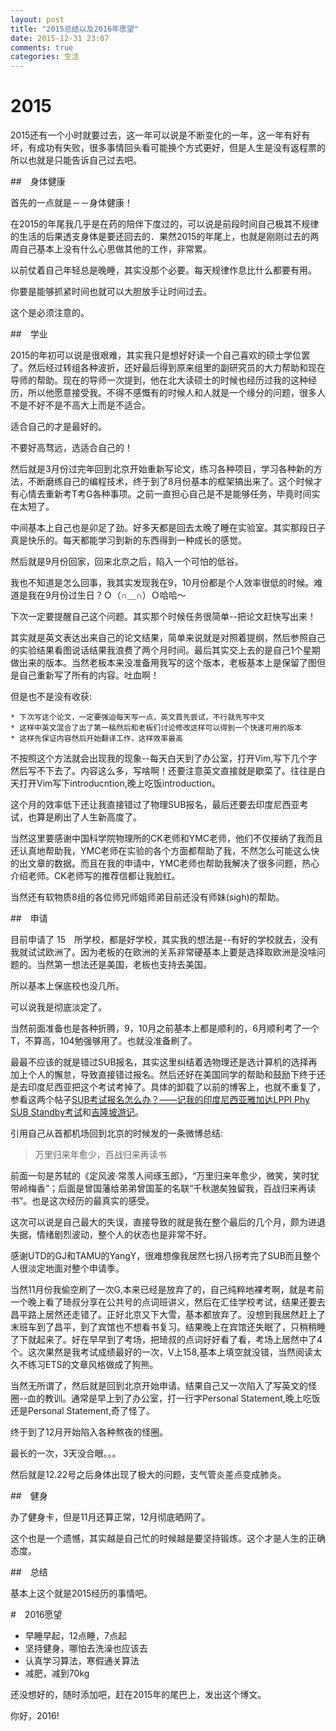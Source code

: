 ```yaml
---
layout: post
title: "2015总结以及2016年愿望"
date: 2015-12-31 23:07
comments: true
categories: 生活
---
```


# 2015

2015还有一个小时就要过去，这一年可以说是不断变化的一年，这一年有好有坏，有成功有失败，很多事情回头看可能换个方式更好，但是人生是没有返程票的所以也就是只能告诉自己过去吧。

<!--more-->


##　身体健康

首先的一点就是－－身体健康！

在2015的年尾我几乎是在药的陪伴下度过的，可以说是前段时间自己极其不规律的生活的后果透支身体是要还回去的．果然2015的年尾上，也就是刚刚过去的两周自己基本上没有什么心思做其他的工作，非常累。

以前仗着自己年轻总是晚睡，其实没那个必要。每天规律作息比什么都要有用。

你要是能够抓紧时间也就可以大胆放手让时间过去。

这个是必须注意的。

##　学业

2015的年初可以说是很艰难，其实我只是想好好读一个自己喜欢的硕士学位罢了。然后经过转组各种波折，还好最后得到原来组里的副研究员的大力帮助和现在导师的帮助。现在的导师一次提到，他在北大读硕士的时候也经历过我的这种经历，所以他愿意接受我。不得不感慨有的时候人和人就是一个缘分的问题，很多人不是不好不是不高大上而是不适合。

适合自己的才是最好的。

不要好高骛远，选适合自己的！

然后就是3月份过完年回到北京开始重新写论文，练习各种项目，学习各种新的方法，不断磨练自己的编程技术，终于到了8月份基本的框架搞出来了。这个时候才有心情去重新考T考G各种事项。之前一直担心自己是不是能够任务，毕竟时间实在太短了。

中间基本上自己也是卯足了劲。好多天都是回去太晚了睡在实验室。其实那段日子真是快乐的。每天都能学习到新的东西得到一种成长的感觉。

然后就是9月份回家，回来北京之后，陷入一个可怕的低谷。

我也不知道是怎么回事，我其实发现我在9，10月份都是个人效率很低的时候。难道是我在9月份过生日？Ｏ（∩＿∩）Ｏ哈哈～

下次一定要提醒自己这个问题。其实那个时候任务很简单--把论文赶快写出来！

其实就是英文表达出来自己的论文结果，简单来说就是对照着提纲，然后参照自己的实验结果看图说话结果我浪费了两个月时间。最后其实交上去的是自己1个星期做出来的版本。当然老板本来没准备用我写的这个版本，老板基本上是保留了图但是自己重新写了所有的内容。吐血啊！

但是也不是没有收获:

    * 下次写这个论文，一定要强迫每天写一点，英文首先尝试，不行就先写中文
    * 这样中英文混合了出了第一稿然后和老板们讨论修改这样可以得到一个快速可用的版本
    * 这样先保证内容然后开始翻译工作，这样效率最高

不按照这个方法就会出现我的现象--每天白天到了办公室，打开Vim,写下几个字然后写不下去了。内容这么多，写啥啊！还要注意英文直接就是歇菜了。往往是白天打开Vim写下introducntion,晚上吃饭introduction。

这个月的效率低下还让我直接错过了物理SUB报名，最后还要去印度尼西亚考试，也算是刷出了人生新高度了。

当然这里要感谢中国科学院物理所的CK老师和YMC老师，他们不仅接纳了我而且还认真地帮助我，YMC老师在实验的各个方面都帮助了我，不然怎么可能这么快的出文章的数据。而且在我的申请中，YMC老师也帮助我解决了很多问题，热心介绍老师。CK老师写的推荐信都让我脸红。

当然还有软物质8组的各位师兄师姐师弟目前还没有师妹(sigh)的帮助。

##　申请

目前申请了 15　所学校，都是好学校，其实我的想法是--有好的学校就去，没有我就试试欧洲了。因为老板的在欧洲的关系非常硬基本上要是选择取欧洲是没啥问题的。当然第一想法还是美国，老板也支持去美国。

所以基本上保底校也没几所。

可以说我是彻底淡定了。

当然前面准备也是各种折腾，9，10月之前基本上都是顺利的，6月顺利考了一个T，不算高，104勉强够用了。也就没准备刷了。

最最不应该的就是错过SUB报名，其实这里纠结着选物理还是选计算机的选择再加上个人的懈怠，导致直接错过报名。然后还好在美国同学的帮助和鼓励下终于还是去印度尼西亚把这个考试考掉了。具体的卸载了以前的博客上，也就不重复了，参看这两个帖子[SUB考试报名怎么办？——记我的印度尼西亚雅加达LPPI Phy SUB Standby考试](http://iphyer.github.io/blog/2015/11/03/sub/)和[吉隆坡游记](http://iphyer.github.io/blog/2015/11/03/kl/)。

引用自己从首都机场回到北京的时候发的一条微博总结:

>万里归来年愈少，百战归来再读书

前面一句是苏轼的《定风波·常羡人间琢玉郎》，“万里归来年愈少，微笑，笑时犹带岭梅香”；后面是曾国藩给弟弟曾国荃的名联“千秋邈矣独留我，百战归来再读书”。也是这次经历的最真实的感受。

这次可以说是自己最大的失误，直接导致的就是我在整个最后的几个月，颇为进退失据，情绪剧烈波动，整个人的状态也是非常不好。

感谢UTD的GJ和TAMU的YangY，很难想像我居然七拐八拐考完了SUB而且整个人很淡定地面对整个申请季。

当然11月份我偷空刷了一次G,本来已经是放弃了的，自己纯粹地裸考啊，就是考前一个晚上看了琦叔分享在公共号的点词班讲义，然后在汇佳学校考试，结果还要去昌平路上居然还走错了。正好北京又下大雪，基本都放弃了。没想到我居然赶上了末班车到了昌平，到了宾馆也不想看书复习。结果晚上在宾馆还失眠了，只稍稍睡了下就起来了。好在早早到了考场，把琦叔的点词好好看了看，考场上居然中了4个。这次果然是我考试成绩最好的一次，V上158,基本上填空就没错，当然阅读太久不练习ETS的文章风格做成了狗熊。

当然无所谓了，然后就是回到北京开始申请。结果自己又一次陷入了写英文的怪圈--血的教训。通常是早上到了办公室，打一行字Personal Statement,晚上吃饭还是Personal Statement,奇了怪了。

终于到了12月开始陷入各种熬夜的怪圈。

最长的一次，3天没合眼。。。

然后就是12.22号之后身体出现了极大的问题，支气管炎差点变成肺炎。

##　健身

办了健身卡，但是11月还算正常，12月彻底晒网了。

这个也是一个遗憾，其实越是自己忙的时候越是要坚持锻炼。这个才是人生的正确态度。


##　总结

基本上这个就是2015经历的事情吧。


#　2016愿望

* 早睡早起，12点睡，7点起
* 坚持健身，哪怕去洗澡也应该去
* 认真学习算法，寒假通关算法
* 减肥，减到70kg


还没想好的，随时添加吧，赶在2015年的尾巴上，发出这个博文。

你好，2016!
